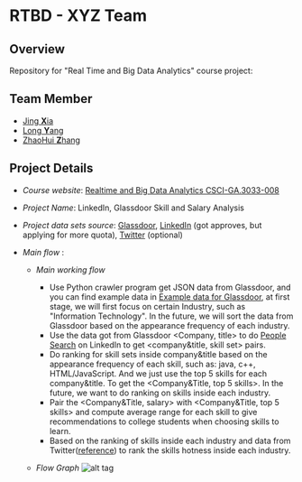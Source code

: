 # RTBD - XYZ Team

## Overview
Repository for "Real Time and Big Data Analytics" course project: 

## Team Member
- [Jing <b>X</b>ia](https://github.com/xiajingcici)
- [Long <b>Y</b>ang](https://github.com/LongYang0806)
- [ZhaoHui <b>Z</b>hang](https://github.com/zhaohuizh)

## Project Details
- <i>Course website</i>: [Realtime and Big Data Analytics CSCI-GA.3033-008](http://cs.nyu.edu/courses/spring14/CSCI-GA.3033-008/index.html)

- <i>Project Name</i>: LinkedIn, Glassdoor Skill and Salary Analysis

- <i>Project data sets source</i>: [Glassdoor](http://www.glassdoor.com), [LinkedIn](http://www.linkedin.com) (got approves, but applying for more quota), [Twitter](http://www.twitter.com) (optional)

- <i>Main flow</i> :
  - <i>Main working flow</i>
    - Use Python crawler program get JSON data from Glassdoor, and you can find example data in 
    [Example data for Glassdoor](data/glassdoor/company.json), at first stage, we will first focus 
    on certain Industry, such as "Information Technology". In the future, we will sort the data from
    Glassdoor based on the appearance frequency of each industry.
    - Use the data got from Glassdoor <Company, title> to do [People Search](http://developer.linkedin.com/documents/people-search-api) on LinkedIn to get
    <company&title, skill set> pairs.
    - Do ranking for skill sets inside company&title based on the appearance frequency of each skill, 
    such as: java, c++, HTML/JavaScript. And we just use the top 5 skills for each company&title. To
    get the <Company&Title, top 5 skills>. In the future, we want to do ranking on skills inside each
    industry.
    - Pair the <Company&Title, salary> with <Company&Title, top 5 skills> and compute average range
    for each skill to give recommendations to college students when choosing skills to learn.
    - Based on the ranking of skills inside each industry and data from Twitter([reference](http://twitter4j.org/en/index.html)) to rank the skills
    hotness inside each industry.
     
  - <i>Flow Graph</i>
![alt tag](https://dl.dropboxusercontent.com/u/108110380/RTBD-XYZ/Project's%20Work%20and%20Data%20Flow.png)


